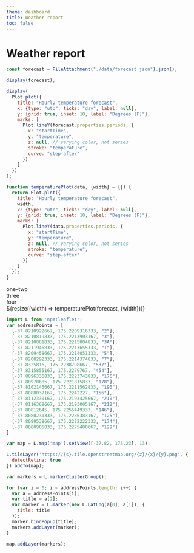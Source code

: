 ```yaml
---
theme: dashboard
title: Weather report
toc: false
---
```


# Weather report
```js
const forecast = FileAttachment("./data/forecast.json").json();
```

```js
display(forecast);
```

```js
display(
  Plot.plot({
    title: "Hourly temperature forecast",
    x: {type: "utc", ticks: "day", label: null},
    y: {grid: true, inset: 10, label: "Degrees (F)"},
    marks: [
      Plot.lineY(forecast.properties.periods, {
        x: "startTime",
        y: "temperature",
        z: null, // varying color, not series
        stroke: "temperature",
        curve: "step-after"
      })
    ]
  })
);
```


```js
function temperaturePlot(data, {width} = {}) {
  return Plot.plot({
    title: "Hourly temperature forecast",
    width,
    x: {type: "utc", ticks: "day", label: null},
    y: {grid: true, inset: 10, label: "Degrees (F)"},
    marks: [
      Plot.lineY(data.properties.periods, {
        x: "startTime",
        y: "temperature",
        z: null, // varying color, not series
        stroke: "temperature",
        curve: "step-after"
      })
    ]
  });
}
```

<!-- ```js
display(temperaturePlot(forecast, {width: 300}));
``` -->

<div class="grid grid-cols-2">
  <div class="card grid-colspan-2">one–two</div>
  <div class="card">three</div>
  <div class="card">four</div>
</div>

<div class="grid grid-cols-1">
  <div class="card">${resize((width) => temperaturePlot(forecast, {width}))}</div>
</div>





```js
import L from 'npm:leaflet';
var addressPoints = [
  [-37.8210922667, 175.2209316333, "2"],
  [-37.8210819833, 175.2213903167, "3"],
  [-37.8210881833, 175.2215004833, "3A"],
  [-37.8211946833, 175.2213655333, "1"],
  [-37.8209458667, 175.2214051333, "5"],
  [-37.8208292333, 175.2214374833, "7"],
  [-37.8325816, 175.2238798667, "537"],
  [-37.8315855167, 175.2279767, "454"],
  [-37.8096336833, 175.2223743833, "176"],
  [-37.80970685, 175.2221815833, "178"],
  [-37.8102146667, 175.2211562833, "190"],
  [-37.8088037167, 175.2242227, "156"],
  [-37.8112330167, 175.2193425667, "210"],
  [-37.8116368667, 175.2193005167, "212"],
  [-37.80812645, 175.2255449333, "146"],
  [-37.8080231333, 175.2286383167, "125"],
  [-37.8089538667, 175.2222222333, "174"],
  [-37.8080905833, 175.2275400667, "129"]
]

var map = L.map('map').setView([-37.82, 175.23], 13);

L.tileLayer('https://{s}.tile.openstreetmap.org/{z}/{x}/{y}.png', {
  detectRetina: true
}).addTo(map);

var markers = L.markerClusterGroup();

for (var i = 0; i < addressPoints.length; i++) {
  var a = addressPoints[i];
  var title = a[2];
  var marker = L.marker(new L.LatLng(a[0], a[1]), {
    title: title
  });
  marker.bindPopup(title);
  markers.addLayer(marker);
}

map.addLayer(markers);

```